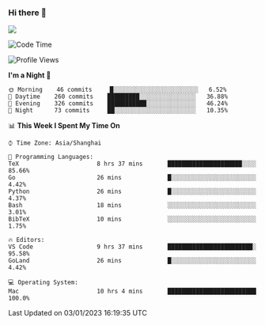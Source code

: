 ### Hi there 👋

<!--
**JJAYCHEN1e/jjaychen1e** is a ✨ _special_ ✨ repository because its `README.md` (this file) appears on your GitHub profile.

Here are some ideas to get you started:

- 🔭 I’m currently working on ...
- 🌱 I’m currently learning ...
- 👯 I’m looking to collaborate on ...
- 🤔 I’m looking for help with ...
- 💬 Ask me about ...
- 📫 How to reach me: ...
- 😄 Pronouns: ...
- ⚡ Fun fact: ...
-->

[![](https://github-readme-stats.vercel.app/api?username=jjaychen1e&show_icons=true)](https://github.com/jjaychen1e/github-readme-stats?count_private=true)

<!--START_SECTION:waka-->
![Code Time](http://img.shields.io/badge/Code%20Time-528%20hrs%2025%20mins-blue)

![Profile Views](http://img.shields.io/badge/Profile%20Views-5-blue)

**I'm a Night 🦉** 

```text
🌞 Morning    46 commits     █░░░░░░░░░░░░░░░░░░░░░░░░   6.52% 
🌆 Daytime    260 commits    █████████░░░░░░░░░░░░░░░░   36.88% 
🌃 Evening    326 commits    ███████████░░░░░░░░░░░░░░   46.24% 
🌙 Night      73 commits     ██░░░░░░░░░░░░░░░░░░░░░░░   10.35%

```


📊 **This Week I Spent My Time On** 

```text
⌚︎ Time Zone: Asia/Shanghai

💬 Programming Languages: 
TeX                      8 hrs 37 mins       █████████████████████░░░░   85.66% 
Go                       26 mins             █░░░░░░░░░░░░░░░░░░░░░░░░   4.42% 
Python                   26 mins             █░░░░░░░░░░░░░░░░░░░░░░░░   4.37% 
Bash                     18 mins             ░░░░░░░░░░░░░░░░░░░░░░░░░   3.01% 
BibTeX                   10 mins             ░░░░░░░░░░░░░░░░░░░░░░░░░   1.75%

🔥 Editors: 
VS Code                  9 hrs 37 mins       ████████████████████████░   95.58% 
GoLand                   26 mins             █░░░░░░░░░░░░░░░░░░░░░░░░   4.42%

💻 Operating System: 
Mac                      10 hrs 4 mins       █████████████████████████   100.0%

```


 Last Updated on 03/01/2023 16:19:35 UTC
<!--END_SECTION:waka-->
